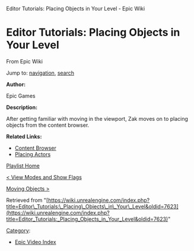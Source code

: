 Editor Tutorials: Placing Objects in Your Level - Epic Wiki             

Editor Tutorials: Placing Objects in Your Level
===============================================

From Epic Wiki

Jump to: [navigation](#mw-navigation), [search](#p-search)

  

**Author:**

Epic Games

**Description:**

After getting familiar with moving in the viewport, Zak moves on to placing objects from the content browser.

**Related Links:**

*   [Content Browser](https://docs.unrealengine.com/latest/INT/Engine/Content/Browser/index.html)
*   [Placing Actors](https://docs.unrealengine.com/latest/INT/Engine/QuickStart/4/index.html)

[Playlist Home](/Category:Epic_Video_Playlists "Category:Epic Video Playlists")

[< View Modes and Show Flags](/Editor_Tutorials:_View_Modes_and_Show_Flags "Editor Tutorials: View Modes and Show Flags")

[Moving Objects >](/Editor_Tutorials:_Moving_Objects "Editor Tutorials: Moving Objects")

Retrieved from "[https://wiki.unrealengine.com/index.php?title=Editor\_Tutorials:\_Placing\_Objects\_in\_Your\_Level&oldid=7623](https://wiki.unrealengine.com/index.php?title=Editor_Tutorials:_Placing_Objects_in_Your_Level&oldid=7623)"

[Category](/Special:Categories "Special:Categories"):

*   [Epic Video Index](/index.php?title=Category:Epic_Video_Index&action=edit&redlink=1 "Category:Epic Video Index (page does not exist)")
